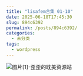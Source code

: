 ```yaml
---
title: "lisafem合集 01-10"
date: 2025-06-18T17:45:30
slug: 894c6392
permalink: /posts/894c6392/
categories:
  - 未分类
tags:
  - wordpress
---
```


![图片[1]-歪歪的耽美资源站](/images/wp/894c6392-71ca1382.jpg)
